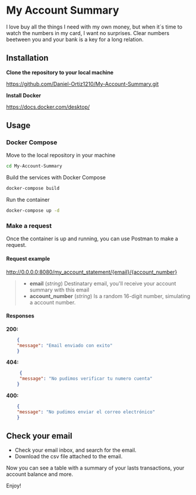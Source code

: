 # My Account Summary

I love buy all the things I need with my own money, but when it´s time to watch the numbers in my card, I want no surprises. Clear numbers beetween you and your bank is a key for a long relation.

## Installation

**Clone the repository to your local machine**

https://github.com/Daniel-Ortiz1210/My-Account-Summary.git

**Install Docker**

https://docs.docker.com/desktop/

## Usage

### Docker Compose

Move to the local repository in your machine
```bash
cd My-Account-Summary
```
Build the services with Docker Compose
```bash
docker-compose build
```
Run the container
```bash
docker-compose up -d
```

### Make a request

Once the container is up and running, you can use Postman to make a request.

#### Request example

http://0.0.0.0:8080/my_account_statement/{email}/{account_number}

> - **email** (*string*)
	Destinatary email, you'll receive your account summary with this email
> - **account_number** (*string*)
	Is a random 16-digit number, simulating a account number.

#### Responses

**200:**
```json
	{
	"message": "Email enviado con exito"
	}
```
**404:**
```json
	 {
	 "message": "No pudimos verificar tu numero cuenta"
	}
```
**400:**
```json
	{
	"message": "No pudimos enviar el correo electrónico"
	}
```

## Check your email

- Check your email inbox, and search for the email.
- Download the csv file attached to the email.

Now you can see a table with a summary of your lasts transactions, your account balance and more.

Enjoy!
